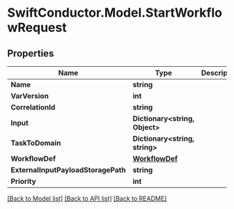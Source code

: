 # SwiftConductor.Model.StartWorkflowRequest

## Properties

Name | Type | Description | Notes
------------ | ------------- | ------------- | -------------
**Name** | **string** |  | 
**VarVersion** | **int** |  | [optional] 
**CorrelationId** | **string** |  | [optional] 
**Input** | **Dictionary&lt;string, Object&gt;** |  | [optional] 
**TaskToDomain** | **Dictionary&lt;string, string&gt;** |  | [optional] 
**WorkflowDef** | [**WorkflowDef**](WorkflowDef.md) |  | [optional] 
**ExternalInputPayloadStoragePath** | **string** |  | [optional] 
**Priority** | **int** |  | [optional] 

[[Back to Model list]](../README.md#documentation-for-models) [[Back to API list]](../README.md#documentation-for-api-endpoints) [[Back to README]](../README.md)


